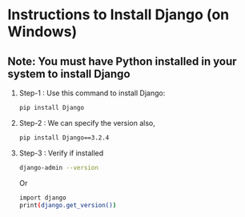 # Instructions to Install Django (on Windows)

## Note: You must have Python installed in your system to install Django

1. Step-1 : Use this command to install Django:
    
    ```bash
    pip install Django
    ```

2. Step-2 : We can specify the version also, 

    ```bash
    pip install Django==3.2.4
    ```

3. Step-3 : Verify if installed
    
    ```bash
    django-admin --version
    ```

    Or

    ```bash
    import django 
    print(django.get_version())
    ```


# 
